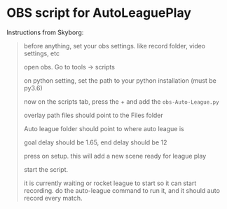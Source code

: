 # OBS script for AutoLeaguePlay

Instructions from Skyborg:

> before anything, set your obs settings. like record folder, video settings, etc
>
> open obs. Go to tools -> scripts
>
> on python setting, set the path to your python installation (must be py3.6)
>
> now on the scripts tab, press the + and add the `obs-Auto-League.py`
>
> overlay path files should point to the Files folder
>
> Auto league folder should point to where auto league is
>
> goal delay should be 1.65,
> end delay should be 12
>
> press on setup. this will add a new scene ready for league play
>
> start the script.
>
> it is currently waiting or rocket league to start so it can start recording.
> do the auto-league command to run it, and it should auto record every match.